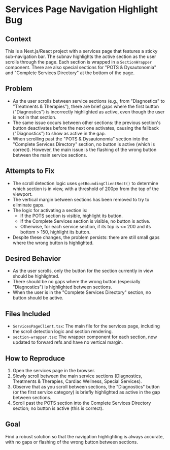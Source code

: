 # Services Page Navigation Highlight Bug

## Context

This is a Next.js/React project with a services page that features a sticky sub-navigation bar. The subnav highlights the active section as the user scrolls through the page. Each section is wrapped in a `SectionWrapper` component. There are also special sections for "POTS & Dysautonomia" and "Complete Services Directory" at the bottom of the page.

## Problem

- As the user scrolls between service sections (e.g., from "Diagnostics" to "Treatments & Therapies"), there are brief gaps where the first button ("Diagnostics") is incorrectly highlighted as active, even though the user is not in that section.
- The same issue occurs between other sections: the previous section's button deactivates before the next one activates, causing the fallback ("Diagnostics") to show as active in the gap.
- When scrolling past the "POTS & Dysautonomia" section into the "Complete Services Directory" section, no button is active (which is correct). However, the main issue is the flashing of the wrong button between the main service sections.

## Attempts to Fix

- The scroll detection logic uses `getBoundingClientRect()` to determine which section is in view, with a threshold of 200px from the top of the viewport.
- The vertical margin between sections has been removed to try to eliminate gaps.
- The logic for activating a section is:
  - If the POTS section is visible, highlight its button.
  - If the Complete Services section is visible, no button is active.
  - Otherwise, for each service section, if its top is <= 200 and its bottom > 150, highlight its button.
- Despite these changes, the problem persists: there are still small gaps where the wrong button is highlighted.

## Desired Behavior

- As the user scrolls, only the button for the section currently in view should be highlighted.
- There should be no gaps where the wrong button (especially "Diagnostics") is highlighted between sections.
- When the user is in the "Complete Services Directory" section, no button should be active.

## Files Included

- `ServicesPageClient.tsx`: The main file for the services page, including the scroll detection logic and section rendering.
- `section-wrapper.tsx`: The wrapper component for each section, now updated to forward refs and have no vertical margin.

## How to Reproduce

1. Open the services page in the browser.
2. Slowly scroll between the main service sections (Diagnostics, Treatments & Therapies, Cardiac Wellness, Special Services).
3. Observe that as you scroll between sections, the "Diagnostics" button (or the first service category) is briefly highlighted as active in the gap between sections.
4. Scroll past the POTS section into the Complete Services Directory section; no button is active (this is correct).

## Goal

Find a robust solution so that the navigation highlighting is always accurate, with no gaps or flashing of the wrong button between sections. 
